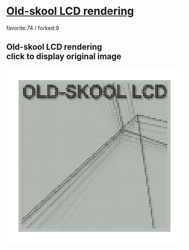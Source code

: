 # [Old-skool LCD rendering](http://wonderfl.net/c/nnDn)

favorite:74 / forked:9

Old-skool LCD rendering  
click to display original image  
 --------------------------------------------------

![thumbnail](./thumbnail.jpg)
